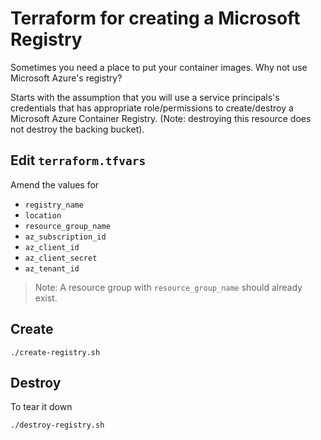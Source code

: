# Terraform for creating a Microsoft Registry

Sometimes you need a place to put your container images.  Why not use Microsoft Azure's registry?

Starts with the assumption that you will use a service principals's credentials that has appropriate role/permissions to create/destroy a Microsoft Azure Container Registry.  (Note: destroying this resource does not destroy the backing bucket).

## Edit `terraform.tfvars`

Amend the values for

* `registry_name`
* `location`
* `resource_group_name`
* `az_subscription_id`
* `az_client_id`
* `az_client_secret`
* `az_tenant_id`

> Note: A resource group with `resource_group_name` should already exist.

## Create

```
./create-registry.sh
```

## Destroy

To tear it down

```
./destroy-registry.sh
```
